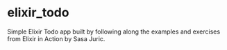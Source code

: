 # elixir_todo
Simple Elixir Todo app built by following along the examples and exercises from Elixir in Action by Sasa Juric. 
